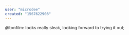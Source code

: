 ```yaml
---
user: "microdee"
created: "1567622908"
---
```


@tonfilm: looks really sleak, looking forward to trying it out;
